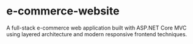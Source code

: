 # e-commerce-website
 A full-stack e-commerce web application built with ASP.NET Core MVC using layered architecture and modern responsive frontend techniques.
